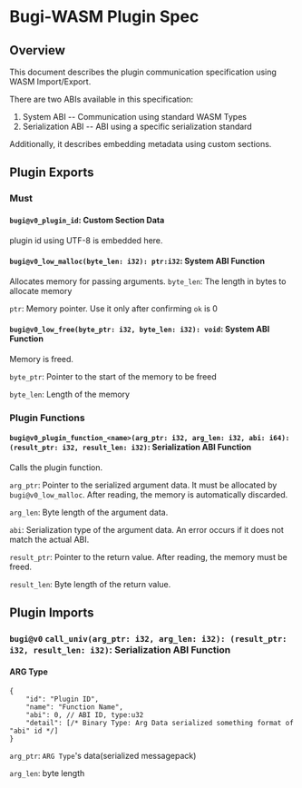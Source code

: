 # Bugi-WASM Plugin Spec

## Overview
This document describes the plugin communication specification using WASM Import/Export.

There are two ABIs available in this specification:
1. System ABI -- Communication using standard WASM Types
2. Serialization ABI -- ABI using a specific serialization standard

Additionally, it describes embedding metadata using custom sections.

## Plugin Exports
### Must
#### `bugi@v0_plugin_id`: Custom Section Data
plugin id using UTF-8 is embedded here.

#### `bugi@v0_low_malloc(byte_len: i32): ptr:i32`: System ABI Function
Allocates memory for passing arguments.
`byte_len`: The length in bytes to allocate memory

`ptr`: Memory pointer. Use it only after confirming `ok` is 0

#### `bugi@v0_low_free(byte_ptr: i32, byte_len: i32): void`: System ABI Function
Memory is freed.

`byte_ptr`: Pointer to the start of the memory to be freed

`byte_len`: Length of the memory

### Plugin Functions

#### `bugi@v0_plugin_function_<name>(arg_ptr: i32, arg_len: i32, abi: i64): (result_ptr: i32, result_len: i32)`: Serialization ABI Function
Calls the plugin function.

`arg_ptr`: Pointer to the serialized argument data. It must be allocated by `bugi@v0_low_malloc`. After reading, the memory is automatically discarded.

`arg_len`: Byte length of the argument data.

`abi`: Serialization type of the argument data. An error occurs if it does not match the actual ABI.

`result_ptr`: Pointer to the return value. After reading, the memory must be freed.

`result_len`: Byte length of the return value.

## Plugin Imports

### `bugi@v0` `call_univ(arg_ptr: i32, arg_len: i32): (result_ptr: i32, result_len: i32)`: Serialization ABI Function
#### ARG Type
```jsonc
{
    "id": "Plugin ID",
    "name": "Function Name",
    "abi": 0, // ABI ID, type:u32
    "detail": [/* Binary Type: Arg Data serialized something format of "abi" id */]
}
```
`arg_ptr`: `ARG Type`'s data(serialized messagepack)

`arg_len`: byte length

